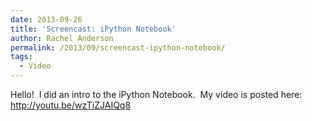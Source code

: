 ```yaml
---
date: 2013-09-26
title: 'Screencast: iPython Notebook'
author: Rachel Anderson
permalink: /2013/09/screencast-ipython-notebook/
tags:
  - Video
---
```

Hello!  I did an intro to the iPython Notebook.  My video is posted here: <a href="http://youtu.be/wzTiZJAIQq8" target="_blank">http://youtu.be/wzTiZJAIQq8</a>

&nbsp;
